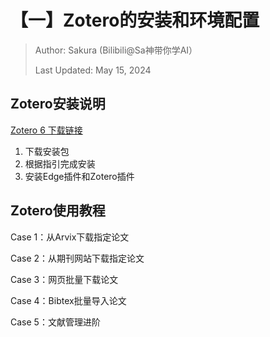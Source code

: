 # 【一】Zotero的安装和环境配置

> Author: Sakura (Bilibili@Sa神带你学AI）
>
> Last Updated: May 15, 2024

## Zotero安装说明

[Zotero 6 下载链接](https://www.zotero.org/download/client/dl?channel=release&platform=win32&version=6.0.36)

1. 下载安装包
2. 根据指引完成安装
3. 安装Edge插件和Zotero插件

## Zotero使用教程

Case 1：从Arvix下载指定论文

Case 2：从期刊网站下载指定论文

Case 3：网页批量下载论文

Case 4：Bibtex批量导入论文

Case 5：文献管理进阶
